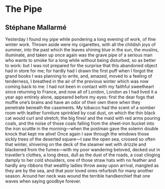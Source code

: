 # The Pipe
## Stéphane Mallarmé
Yesterday I found my pipe while pondering a long evening of work, of fine
winter work. Thrown aside were my cigarettes, with all the childish joys of
summer, into the past which the leaves shining blue in the sun, the muslins,
illuminate, and taken up once again was the grave pipe of a serious man who
wants to smoke for a long while without being disturbed, so as better to work:
but I was not prepared for the surprise that this abandoned object had in
store for me; for hardly had I drawn the first puff when I forgot the grand
books I was planning to write, and, amazed, moved to a feeling of tenderness,
I breathed in the air of the previous winter which was now coming back to me.
I had not been in contact with my faithful sweetheart since returning to
France, and now all of London, London as I had lived it a year ago entirely
alone, appeared before my eyes: first the dear fogs that muffle one’s brains
and have an odor of their own there when they penetrate beneath the casements.
My tobacco had the scent of a somber room with leather furniture sprinkled by
coal dust, on which the thin black cat would curl and stretch; the big fires!
and the maid with red arms pouring coals, and the noise of those coals falling
from the sheet-iron bucket into the iron scuttle in the morning—when the
postman gave the solemn double knock that kept me alive! Once again I saw
through the windows those sickly trees of the deserted square—I saw the open
sea, crossed so often that winter, shivering on the deck of the steamer wet
with drizzle and blackened from the fumes—with my poor wandering beloved,
decked out in traveller’s clothes, a long dress, dull as the dust of the
roads, a coat clinging damply to her cold shoulders, one of those straw hats
with no feather and hardly any ribbons that wealthy ladies throw away upon
arrival, mangled as they are by the sea, and that poor loved ones refurbish
for many another season. Around her neck was wound the terrible handkerchief
that one waves when saying goodbye forever.